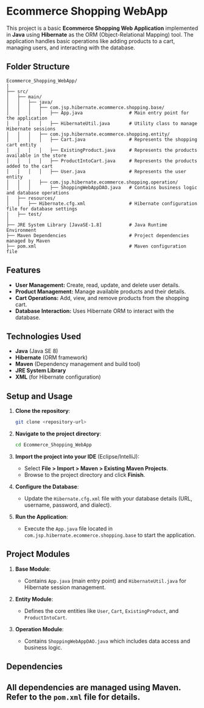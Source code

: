 
# Ecommerce Shopping WebApp

This project is a basic **Ecommerce Shopping Web Application** implemented in **Java** using **Hibernate** as the ORM (Object-Relational Mapping) tool. The application handles basic operations like adding products to a cart, managing users, and interacting with the database.

## Folder Structure

```
Ecommerce_Shopping_WebApp/
│
├── src/
│   ├── main/
│   │   ├── java/
│   │   │   ├── com.jsp.hibernate.ecommerce.shopping.base/
│   │   │   │   ├── App.java                 # Main entry point for the application
│   │   │   │   ├── HibernateUtil.java       # Utility class to manage Hibernate sessions
│   │   │   ├── com.jsp.hibernate.ecommerce.shopping.entity/
│   │   │   │   ├── Cart.java                # Represents the shopping cart entity
│   │   │   │   ├── ExistingProduct.java     # Represents the products available in the store
│   │   │   │   ├── ProductIntoCart.java     # Represents the products added to the cart
│   │   │   │   ├── User.java                # Represents the user entity
│   │   │   ├── com.jsp.hibernate.ecommerce.shopping.operation/
│   │   │       ├── ShoppingWebAppDAO.java   # Contains business logic and database operations
│   ├── resources/
│   │   ├── Hibernate.cfg.xml                # Hibernate configuration file for database settings
│   ├── test/
│
├── JRE System Library [JavaSE-1.8]          # Java Runtime Environment
├── Maven Dependencies                       # Project dependencies managed by Maven
├── pom.xml                                  # Maven configuration file
```

## Features

- **User Management:** Create, read, update, and delete user details.
- **Product Management:** Manage available products and their details.
- **Cart Operations:** Add, view, and remove products from the shopping cart.
- **Database Interaction:** Uses Hibernate ORM to interact with the database.

## Technologies Used

- **Java** (Java SE 8)
- **Hibernate** (ORM framework)
- **Maven** (Dependency management and build tool)
- **JRE System Library**
- **XML** (for Hibernate configuration)

## Setup and Usage

1. **Clone the repository**:
   ```bash
   git clone <repository-url>
   ```

2. **Navigate to the project directory**:
   ```bash
   cd Ecommerce_Shopping_WebApp
   ```

3. **Import the project into your IDE** (Eclipse/IntelliJ):
   - Select **File > Import > Maven > Existing Maven Projects**.
   - Browse to the project directory and click **Finish**.

4. **Configure the Database**:
   - Update the `Hibernate.cfg.xml` file with your database details (URL, username, password, and dialect).

5. **Run the Application**:
   - Execute the `App.java` file located in `com.jsp.hibernate.ecommerce.shopping.base` to start the application.

## Project Modules

1. **Base Module**:
   - Contains `App.java` (main entry point) and `HibernateUtil.java` for Hibernate session management.

2. **Entity Module**:
   - Defines the core entities like `User`, `Cart`, `ExistingProduct`, and `ProductIntoCart`.

3. **Operation Module**:
   - Contains `ShoppingWebAppDAO.java` which includes data access and business logic.

## Dependencies

All dependencies are managed using Maven. Refer to the `pom.xml` file for details.
---
